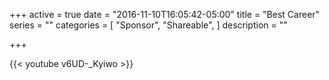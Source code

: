 +++
active = true
date = "2016-11-10T16:05:42-05:00"
title = "Best Career"
series = ""
categories = [
  "Sponsor",
  "Shareable", 
]
description = ""

+++

{{< youtube v6UD-_Kyiwo >}}
